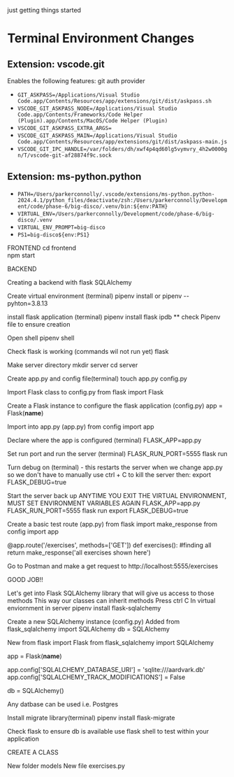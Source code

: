 just getting things started

# Terminal Environment Changes

## Extension: vscode.git

Enables the following features: git auth provider

- `GIT_ASKPASS=/Applications/Visual Studio Code.app/Contents/Resources/app/extensions/git/dist/askpass.sh`
- `VSCODE_GIT_ASKPASS_NODE=/Applications/Visual Studio Code.app/Contents/Frameworks/Code Helper (Plugin).app/Contents/MacOS/Code Helper (Plugin)`
- `VSCODE_GIT_ASKPASS_EXTRA_ARGS=`
- `VSCODE_GIT_ASKPASS_MAIN=/Applications/Visual Studio Code.app/Contents/Resources/app/extensions/git/dist/askpass-main.js`
- `VSCODE_GIT_IPC_HANDLE=/var/folders/dh/xwf4p4qd60lg5vymvry_4h2w0000gn/T/vscode-git-af28874f9c.sock`

## Extension: ms-python.python

- `PATH=/Users/parkerconnolly/.vscode/extensions/ms-python.python-2024.4.1/python_files/deactivate/zsh:/Users/parkerconnolly/Development/code/phase-6/big-disco/.venv/bin:${env:PATH}`
- `VIRTUAL_ENV=/Users/parkerconnolly/Development/code/phase-6/big-disco/.venv`
- `VIRTUAL_ENV_PROMPT=big-disco`
- `PS1=big-disco${env:PS1}`


FRONTEND
cd frontend    
npm start


BACKEND

Creating a backend with flask SQLAlchemy

Create virtual environment (terminal)
pipenv install or pipenv --pyhton=3.8.13

install flask application (terminal)
pipenv install flask ipdb
** check Pipenv file to ensure creation

Open shell
pipenv shell

Check flask is working (commands wil not run yet)
flask

Make server directory
mkdir server
cd server

Create app.py and config file(terminal)
touch app.py config.py

Import Flask class to config.py
from flask import Flask

Create a Flask instance to configure the flask application (config.py)
app = Flask(__name__)

Import into app.py (app.py)
from config import app

Declare where the app is configured (terminal)
FLASK_APP=app.py

Set run port and run the server (terminal)
FLASK_RUN_PORT=5555 flask run

Turn debug on (terminal) - this restarts the server when we change app.py so we don't have to manually
use ctrl + C to kill the server then:
export FLASK_DEBUG=true

Start the server back up
ANYTIME YOU EXIT THE VIRTUAL ENVIRONMENT, MUST SET ENVIRONMENT VARIABLES AGAIN
FLASK_APP=app.py
FLASK_RUN_PORT=5555 flask run
export FLASK_DEBUG=true

Create a basic test route (app.py)
from flask import make_response
from config import app

@app.route('/exercises', methods=['GET'])
def exercises():
    #finding all
    return make_response('all exercises shown here')

Go to Postman and make a get request to http://localhost:5555/exercises

GOOD JOB!!

Let's get into Flask SQLAlchemy library that will give us access to those methods
This way our classes can inherit methods
Press ctrl C
In virtual enviornment in server
pipenv install flask-sqlalchemy

Create a new SQLAlchemy instance (config.py)
Added
from flask_sqlalchemy import SQLAlchemy
db = SQLAlchemy

New
from flask import Flask
from flask_sqlalchemy import SQLAlchemy

app = Flask(__name__)

app.config['SQLALCHEMY_DATABASE_URI'] = 'sqlite:///aardvark.db'
app.config['SQLALCHEMY_TRACK_MODIFICATIONS'] = False

db = SQLAlchemy()

Any datbase can be used i.e. Postgres

Install migrate library(terminal)
pipenv install flask-migrate

Check flask to ensure db is available
use flask shell to test within your application

CREATE A CLASS

New folder models
New file exercises.py

